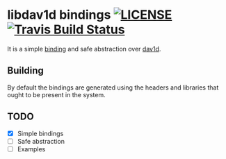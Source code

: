 # libdav1d bindings [![LICENSE](https://img.shields.io/badge/license-MIT-blue.svg)](LICENSE)  [![Travis Build Status](https://travis-ci.org/rust-av/dav1d-rs.svg?branch=master)](https://travis-ci.org/rust-av/dav1d-rs)

It is a simple [binding][1] and safe abstraction over [dav1d][2].

## Building

By default the bindings are generated using the headers and libraries that ought to be present in the system.

## TODO
- [x] Simple bindings
- [ ] Safe abstraction
- [ ] Examples

[1]: https://github.com/rust-lang-nursery/rust-bindgen
[2]: https://code.videolan.org/videolan/dav1d
